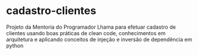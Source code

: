 # cadastro-clientes
Projeto da Mentoria do Programador Lhama para efetuar cadastro de clientes usando boas práticas de clean code, conhecimentos em arquitetura e aplicando conceitos de injeção e inversão de dependência em python
